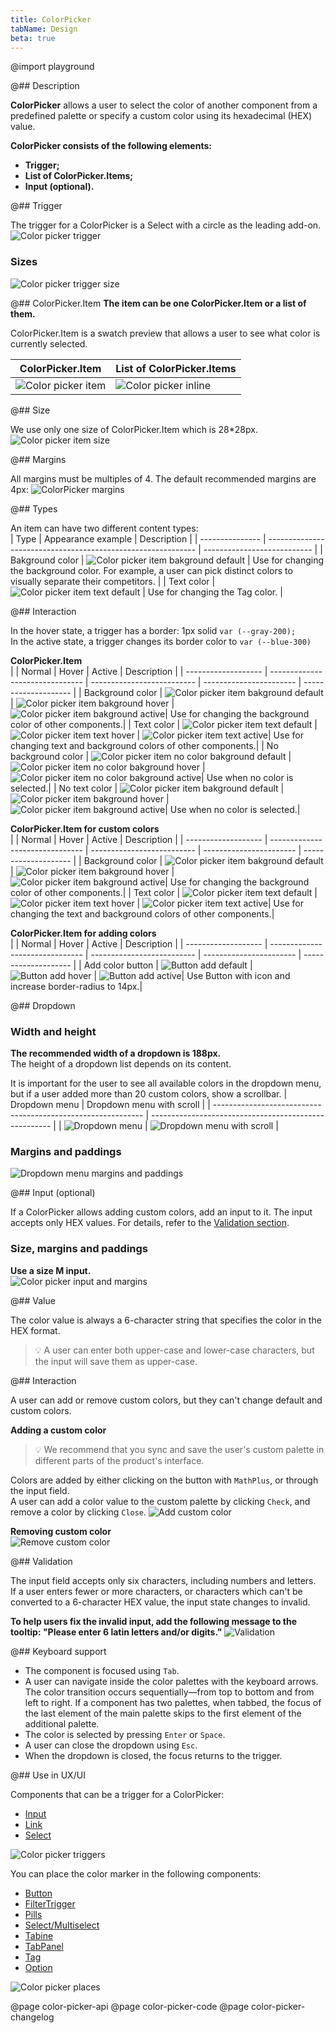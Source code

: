 ```yaml
---
title: ColorPicker
tabName: Design
beta: true
---
```


@import playground

@## Description

**ColorPicker** allows a user to select the color of another component from a predefined palette or specify a custom color using its hexadecimal (HEX) value.

**ColorPicker consists of the following elements:**

- **Trigger;**
- **List of ColorPicker.Items;**
- **Input (optional).**

@## Trigger

The trigger for a ColorPicker is a Select with a circle as the leading add-on.
![Color picker trigger](static/trigger.png)

### Sizes

![Color picker trigger size](static/trigger-size.png)

@## ColorPicker.Item
**The item can be one ColorPicker.Item or a list of them.**

ColorPicker.Item is a swatch preview that allows a user to see what color is currently selected.

| ColorPicker.Item                                             | List of ColorPicker.Items                             |
| ------------------------------------------------------------ | ----------------------------------------------------- |
| ![Color picker item](static/colorpicker-item-bg-default.png) | ![Color picker inline](static/colorpicker-inline.png) |

@## Size

We use only one size of ColorPicker.Item which is 28\*28px.
![Color picker item size](static/colorpicker-item-size.png)

@## Margins

All margins must be multiples of 4. The default recommended margins are 4px:
![ColorPicker margins](static/colorpicker-margins.png)

@## Types

An item can have two different content types:  
| Type | Appearance example | Description |
| --------------- | ------------------------------------------------------------ | --------------------------- |
| Bakground color | ![Color picker item bakground default](static/colorpicker-item-bg-default.png) | Use for changing the background color. For example, a user can pick distinct colors to visually separate their competitors. |
| Text color | ![Color picker item text default](static/colorpicker-item-text-default.png) | Use for changing the Tag color. |

@## Interaction

In the hover state, a trigger has a border: 1px solid `var (--gray-200);`  
In the active state, a trigger changes its border color to `var (--blue-300)`

**ColorPicker.Item**  
| | Normal | Hover | Active | Description |
| ------------------- | ------------------------------- | -------------------------- | ----------------------- | -------------------- |
| Background color | ![Color picker item bakground default](static/colorpicker-item-bg-default.png) | ![Color picker item bakground hover](static/colorpicker-item-bg-hover.png) | ![Color picker item bakground active](static/colorpicker-item-bg-active.png)| Use for changing the background color of other components.|
| Text color | ![Color picker item text default](static/colorpicker-item-text-default.png) | ![Color picker item text hover](static/colorpicker-item-text-hover.png) | ![Color picker item text active](static/colorpicker-item-text-active.png)| Use for changing text and background colors of other components.|
| No background color | ![Color picker item  no color bakground default](static/colorpicker-item-nocolor-default.png) | ![Color picker item no color bakground hover](static/colorpicker-item-nocolor-hover.png) | ![Color picker item no color bakground active](static/colorpicker-item-nocolor-active.png)| Use when no color is selected.|
| No text color | ![Color picker item bakground default](static/colorpicker-item-text-nocolor-default.png) | ![Color picker item bakground hover](static/colorpicker-item-text-nocolor-hover.png) | ![Color picker item bakground active](static/colorpicker-item-text-nocolor-active.png)| Use when no color is selected.|

**ColorPicker.Item for custom colors**  
| | Normal | Hover | Active | Description |
| ------------------- | ------------------------------- | -------------------------- | ----------------------- | -------------------- |
| Background color | ![Color picker item bakground default](static/colorpicker-item-bg-default.png) | ![Color picker item bakground hover](static/colorpicker-item-custom-hover.png) | ![Color picker item bakground active](static/colorpicker-item-bg-active.png)| Use for changing the background color of other components.|
| Text color | ![Color picker item text default](static/colorpicker-item-text-default.png) | ![Color picker item text hover](static/colorpicker-item-custom-text-hover.png) | ![Color picker item text active](static/colorpicker-item-text-active.png)| Use for changing the text and background colors of other components.|

**ColorPicker.Item for adding colors**  
| | Normal | Hover | Active | Description |
| ------------------- | ------------------------------- | -------------------------- | ----------------------- | -------------------- |
| Add color button | ![Button add default](static/btn-add-default.png) | ![Button add hover](static/btn-add-hover.png) | ![Button add active](static/btn-add-active.png)| Use Button with icon and increase border-radius to 14px.|

@## Dropdown

### Width and height

**The recommended width of a dropdown is 188px.**  
The height of a dropdown list depends on its content.

It is important for the user to see all available colors in the dropdown menu, but if a user added more than 20 custom colors, show a scrollbar.
| Dropdown menu | Dropdown menu with scroll |
| ------------------------------------------------------------ | ----------------------------------------------------- |
| ![Dropdown menu](static/dropdown-menu.png) | ![Dropdown menu with scroll](static/scroll.png) |

### Margins and paddings

![Dropdown menu margins and paddings](static/colorpicker-margins-paddings.png)

@## Input (optional)

If a ColorPicker allows adding custom colors, add an input to it.
The input accepts only HEX values. For details, refer to the [Validation section](/components/color-picker/#validation).

### Size, margins and paddings

**Use a size M input.**  
![Color picker input and margins](static/colorpicker-input-margins.png)

@## Value

The color value is always a 6-character string that specifies the color in the HEX format.

> 💡 A user can enter both upper-case and lower-case characters, but the input will save them as upper-case.

@## Interaction

A user can add or remove custom colors, but they can't change default and custom colors.

**Adding a custom color**

> 💡 We recommend that you sync and save the user's custom palette in different parts of the product's interface.

Colors are added by either clicking on the button with `MathPlus`, or through the input field.  
A user can add a color value to the custom palette by clicking `Check`, and remove a color by clicking `Close`.
![Add custom color](static/add-custom-color.png)

**Removing custom color**  
![Remove custom color](static/remove-custom-color.png)

@## Validation

The input field accepts only six characters, including numbers and letters.  
If a user enters fewer or more characters, or characters which can't be converted to a 6-character HEX value, the input state changes to invalid.

**To help users fix the invalid input, add the following message to the tooltip: "Please enter 6 latin letters and/or digits."**
![Validation](static/validation.png)

@## Keyboard support

- The component is focused using `Tab`.
- A user can navigate inside the color palettes with the keyboard arrows. The color transition occurs sequentially—from top to bottom and from left to right. If a component has two palettes, when tabbed, the focus of the last element of the main palette skips to the first element of the additional palette.
- The color is selected by pressing `Enter` or `Space`.
- A user can close the dropdown using `Esc`.
- When the dropdown is closed, the focus returns to the trigger.

@## Use in UX/UI

Components that can be a trigger for a ColorPicker:

- [Input](/components/input/)
- [Link](/components/link/)
- [Select](/components/select/)

![Color picker triggers](static/color-picker-triggers.png)

You can place the color marker in the following components:

- [Button](/components/button/)
- [FilterTrigger](/components/filter-trigger/)
- [Pills](/components/pills/)
- [Select/Multiselect](/components/select/)
- [Tabine](/components/tab-line/)
- [TabPanel](/components/tab-panel/)
- [Tag](/components/tag/)
- [Option](/components/dropdown-menu/#a66af9)

![Color picker places](static/color-picker-places.png)

@page color-picker-api
@page color-picker-code
@page color-picker-changelog
